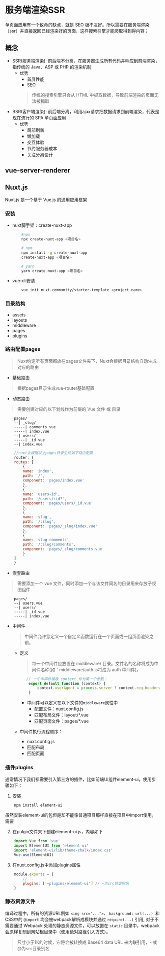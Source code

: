 
# 服务端渲染SSR
单页面应用有一个致命的缺点，就是 SEO 极不友好。所以需要在服务端渲染（ssr）并直接返回已经渲染好的页面，这样搜索引擎才能爬取得到得内容；

## 概念
* SSR(服务端渲染): 前后端不分离，在服务器生成所有代码并响应到前端渲染，指传统的 Java、ASP 或 PHP 的渲染机制
    * 优势
        * 首屏性能
        * SEO
        >传统的搜索引擎只会从 HTML 中抓取数据，导致前端渲染的页面无法被抓取
* BSR(客户端渲染): 前后端分离，利用ajax请求把数据请求到前端渲染，代表是现在流行的 SPA 单页面应用
    * 优势
        * 局部刷新
        * 懒加载
        * 交互体验
        * 节约服务器成本
        * 关注分离设计


## vue-server-renderer

## Nuxt.js

Nuxt.js 是一个基于 Vue.js 的通用应用框架

### 安装
* nuxt脚手架：create-nuxt-app
    ```bash
        #npx
        npx create-nuxt-app <项目名>

        # npm
        npm install -g create-nuxt-app
        create-nuxt-app <项目名>

        # yarn
        yarn create nuxt-app <项目名>
    ```
* vue-cli安装
    ```bash
        vue init nuxt-community/starter-template <project-name>
    ```

### 目录结构
* assets
* layouts
* middleware
* pages
* plugins

### 路由配置pages

>Nuxt约定所有页面都放在pages文件夹下，Nuxt会根据目录结构自动生成对应的路由

* 基础路由
>根据pages目录生成vue-router基础配置

* 动态路由
>需要创建对应的以下划线作为前缀的 Vue 文件 或 目录

```
    pages/
    --| _slug/
    -----| comments.vue
    -----| index.vue
    --| users/
    -----| _id.vue
    --| index.vue
```
```js
    //nuxt会根据以上pages目录生成如下路由配置
    router: {
    routes: [
        {
        name: 'index',
        path: '/',
        component: 'pages/index.vue'
        },
        {
        name: 'users-id',
        path: '/users/:id?',
        component: 'pages/users/_id.vue'
        },
        {
        name: 'slug',
        path: '/:slug',
        component: 'pages/_slug/index.vue'
        },
        {
        name: 'slug-comments',
        path: '/:slug/comments',
        component: 'pages/_slug/comments.vue'
        }
    ]
    }
```
* 嵌套路由
>需要添加一个 vue 文件，同时添加一个与该文件同名的目录用来存放子视图组件

```
    pages/
    --| users.vue
    --| users/
    -----| _id.vue
    -----| index.vue
```
* 中间件
    >中间件允许您定义一个自定义函数运行在一个页面或一组页面渲染之前。

    * 定义
        >每一个中间件应放置在 middleware/ 目录。文件名的名称将成为中间件名称(如：middleware/auth.js将成为 auth 中间件)。

        ```js
           // 一个中间件接收 context 作为第一个参数：
            export default function (context) {
                context.userAgent = process.server ? context.req.headers['user-agent'] : navigator.userAgent
            }
        ```
        * 中间件可以定义在以下文件的`middleware`属性中
            * 配置文件：nuxt.config.js
            * 匹配布局文件：layout/*.vue
            * 匹配页面文件：pages/*.vue
    * 中间件执行流程顺序：
        * nuxt.config.js
        * 匹配布局
        * 匹配页面

### 插件plugins
通常情况下我们都需要引入第三方的插件，比如前端UI组件element-ui，使用步骤如下：
1. 安装
```bash
    npm install element-ui
```
虽然安装element-ui的包但是却不能像普通项目那样直接在项目中import使用，需要

2. 在pulgin文件夹下创建element-ui.js，内容如下
```js
    import Vue from 'vue'
    import ElementUI from 'element-ui'
    import 'element-ui/lib/theme-chalk/index.css'
    Vue.use(ElementUI)
```

3. 在nuxt.config.js中添加plugins属性
```js
    module.exports = {
        //...
        plugins: ['~plugins/element-ui'] // ~为src目录别名
    }
```

### 静态资源文件
编译过程中，所有的资源URL例如 `<img src="...">`、 `background: url(...) `和 CSS中的 `@import` 均会被webpack解析成模块并通过 `require(...)` 引用, 对于不需要通过 Webpack 处理的静态资源文件，可以放置在 `static` 目录中，webpack会原样复制到网站根目录中（使用绝对路径引入方式）。
>尺寸小于1K的时候，它将会被转换成 Base64 data URL 来内联引用，~或@为`src`目录别名